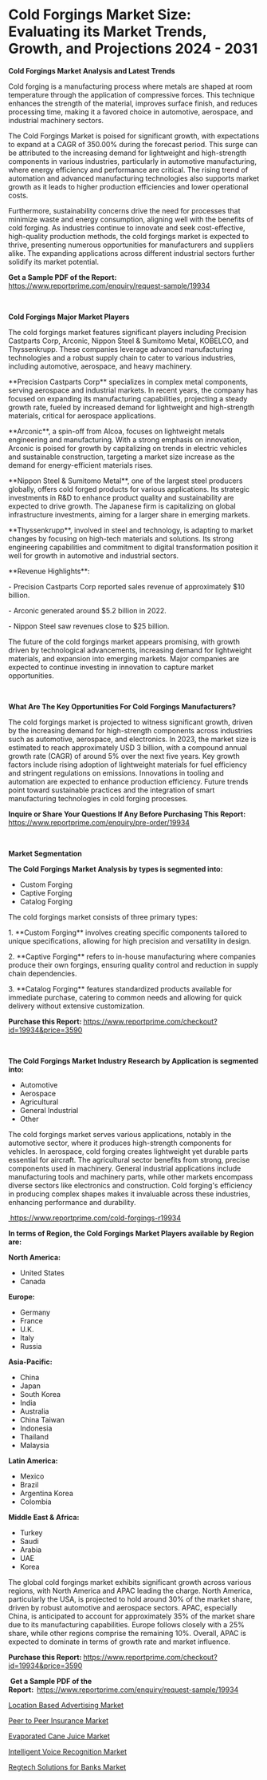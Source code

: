 <p><h1>Cold Forgings Market Size: Evaluating its Market Trends, Growth, and Projections 2024 - 2031</h1></p><p><strong>Cold Forgings Market Analysis and Latest Trends</strong></p>
<p><p>Cold forging is a manufacturing process where metals are shaped at room temperature through the application of compressive forces. This technique enhances the strength of the material, improves surface finish, and reduces processing time, making it a favored choice in automotive, aerospace, and industrial machinery sectors.</p><p>The Cold Forgings Market is poised for significant growth, with expectations to expand at a CAGR of 350.00% during the forecast period. This surge can be attributed to the increasing demand for lightweight and high-strength components in various industries, particularly in automotive manufacturing, where energy efficiency and performance are critical. The rising trend of automation and advanced manufacturing technologies also supports market growth as it leads to higher production efficiencies and lower operational costs.</p><p>Furthermore, sustainability concerns drive the need for processes that minimize waste and energy consumption, aligning well with the benefits of cold forging. As industries continue to innovate and seek cost-effective, high-quality production methods, the cold forgings market is expected to thrive, presenting numerous opportunities for manufacturers and suppliers alike. The expanding applications across different industrial sectors further solidify its market potential.</p></p>
<p><strong>Get a Sample PDF of the Report:&nbsp;</strong> <a href="https://www.reportprime.com/enquiry/request-sample/19934?utm_campaign=1119&utm_medium=2&utm_source=Github&utm_content=ia&utm_term=23112024&utm_id=cold-forgings">https://www.reportprime.com/enquiry/request-sample/19934</a></p>
<p>&nbsp;</p>
<p><strong>Cold Forgings Major Market Players</strong></p>
<p><p>The cold forgings market features significant players including Precision Castparts Corp, Arconic, Nippon Steel & Sumitomo Metal, KOBELCO, and Thyssenkrupp. These companies leverage advanced manufacturing technologies and a robust supply chain to cater to various industries, including automotive, aerospace, and heavy machinery.</p><p>**Precision Castparts Corp** specializes in complex metal components, serving aerospace and industrial markets. In recent years, the company has focused on expanding its manufacturing capabilities, projecting a steady growth rate, fueled by increased demand for lightweight and high-strength materials, critical for aerospace applications. </p><p>**Arconic**, a spin-off from Alcoa, focuses on lightweight metals engineering and manufacturing. With a strong emphasis on innovation, Arconic is poised for growth by capitalizing on trends in electric vehicles and sustainable construction, targeting a market size increase as the demand for energy-efficient materials rises.</p><p>**Nippon Steel & Sumitomo Metal**, one of the largest steel producers globally, offers cold forged products for various applications. Its strategic investments in R&D to enhance product quality and sustainability are expected to drive growth. The Japanese firm is capitalizing on global infrastructure investments, aiming for a larger share in emerging markets.</p><p>**Thyssenkrupp**, involved in steel and technology, is adapting to market changes by focusing on high-tech materials and solutions. Its strong engineering capabilities and commitment to digital transformation position it well for growth in automotive and industrial sectors.</p><p>**Revenue Highlights**: </p><p>- Precision Castparts Corp reported sales revenue of approximately $10 billion.</p><p>- Arconic generated around $5.2 billion in 2022.</p><p>- Nippon Steel saw revenues close to $25 billion.</p><p>The future of the cold forgings market appears promising, with growth driven by technological advancements, increasing demand for lightweight materials, and expansion into emerging markets. Major companies are expected to continue investing in innovation to capture market opportunities.</p></p>
<p>&nbsp;</p>
<p><strong>What Are The Key Opportunities For Cold Forgings Manufacturers?</strong></p>
<p><p>The cold forgings market is projected to witness significant growth, driven by the increasing demand for high-strength components across industries such as automotive, aerospace, and electronics. In 2023, the market size is estimated to reach approximately USD 3 billion, with a compound annual growth rate (CAGR) of around 5% over the next five years. Key growth factors include rising adoption of lightweight materials for fuel efficiency and stringent regulations on emissions. Innovations in tooling and automation are expected to enhance production efficiency. Future trends point toward sustainable practices and the integration of smart manufacturing technologies in cold forging processes.</p></p>
<p><strong>Inquire or Share Your Questions If Any Before Purchasing This Report:</strong> <a href="https://www.reportprime.com/enquiry/pre-order/19934?utm_campaign=1119&utm_medium=2&utm_source=Github&utm_content=ia&utm_term=23112024&utm_id=cold-forgings">https://www.reportprime.com/enquiry/pre-order/19934</a></p>
<p>&nbsp;</p>
<p><strong>Market Segmentation</strong></p>
<p><strong>The Cold Forgings Market Analysis by types is segmented into:</strong></p>
<p><ul><li>Custom Forging</li><li>Captive Forging</li><li>Catalog Forging</li></ul></p>
<p><p>The cold forgings market consists of three primary types: </p><p>1. **Custom Forging** involves creating specific components tailored to unique specifications, allowing for high precision and versatility in design.</p><p>2. **Captive Forging** refers to in-house manufacturing where companies produce their own forgings, ensuring quality control and reduction in supply chain dependencies.</p><p>3. **Catalog Forging** features standardized products available for immediate purchase, catering to common needs and allowing for quick delivery without extensive customization.</p></p>
<p><strong>Purchase this Report:&nbsp;</strong><a href="https://www.reportprime.com/checkout?id=19934&price=3590&utm_campaign=1119&utm_medium=2&utm_source=Github&utm_content=ia&utm_term=23112024&utm_id=cold-forgings">https://www.reportprime.com/checkout?id=19934&price=3590</a></p>
<p>&nbsp;</p>
<p><strong>The Cold Forgings Market Industry Research by Application is segmented into:</strong></p>
<p><ul><li>Automotive</li><li>Aerospace</li><li>Agricultural</li><li>General Industrial</li><li>Other</li></ul></p>
<p><p>The cold forgings market serves various applications, notably in the automotive sector, where it produces high-strength components for vehicles. In aerospace, cold forging creates lightweight yet durable parts essential for aircraft. The agricultural sector benefits from strong, precise components used in machinery. General industrial applications include manufacturing tools and machinery parts, while other markets encompass diverse sectors like electronics and construction. Cold forging's efficiency in producing complex shapes makes it invaluable across these industries, enhancing performance and durability.</p></p>
<p><a href="https://www.reportprime.com/cold-forgings-r19934?utm_campaign=1119&utm_medium=2&utm_source=Github&utm_content=ia&utm_term=23112024&utm_id=cold-forgings">&nbsp;https://www.reportprime.com/cold-forgings-r19934</a></p>
<p><strong>In terms of Region, the Cold Forgings Market Players available by Region are:</strong></p>
<p>
    <p> <strong> North America: </strong>
        <ul>
            <li>United States</li>
            <li>Canada</li>
        </ul>
        </p> 
    <p> <strong> Europe: </strong>
        <ul>
            <li>Germany</li>
            <li>France</li>
            <li>U.K.</li>
            <li>Italy</li>
            <li>Russia</li>
        </ul>
        </p> 
    <p> <strong> Asia-Pacific: </strong>
        <ul>
            <li>China</li>
            <li>Japan</li>
            <li>South Korea</li>
            <li>India</li>
            <li>Australia</li>
            <li>China Taiwan</li>
            <li>Indonesia</li>
            <li>Thailand</li>
            <li>Malaysia</li>
        </ul>
        </p> 
    <p> <strong> Latin America: </strong>
        <ul>
            <li>Mexico</li>
            <li>Brazil</li>
            <li>Argentina Korea</li>
            <li>Colombia</li>
        </ul>
        </p> 
    <p> <strong> Middle East & Africa: </strong>
        <ul>
            <li>Turkey</li>
            <li>Saudi</li>
            <li>Arabia</li>
            <li>UAE</li>
            <li>Korea</li>
        </ul>
    </p>
    </p>
<p><p>The global cold forgings market exhibits significant growth across various regions, with North America and APAC leading the charge. North America, particularly the USA, is projected to hold around 30% of the market share, driven by robust automotive and aerospace sectors. APAC, especially China, is anticipated to account for approximately 35% of the market share due to its manufacturing capabilities. Europe follows closely with a 25% share, while other regions comprise the remaining 10%. Overall, APAC is expected to dominate in terms of growth rate and market influence.</p></p>
<p><strong>Purchase this Report: </strong><a href="https://www.reportprime.com/checkout?id=19934&price=3590&utm_campaign=1119&utm_medium=2&utm_source=Github&utm_content=ia&utm_term=23112024&utm_id=cold-forgings">https://www.reportprime.com/checkout?id=19934&price=3590</a></p>
<p>&nbsp;<strong>Get a Sample PDF of the Report:&nbsp;&nbsp;</strong><a href="https://www.reportprime.com/enquiry/request-sample/19934?utm_campaign=1119&utm_medium=2&utm_source=Github&utm_content=ia&utm_term=23112024&utm_id=cold-forgings">https://www.reportprime.com/enquiry/request-sample/19934</a></p>
<p><strong></strong></p>
<p><p><a href="https://www.linkedin.com/pulse/location-based-advertising-market-trends-historical-forecast-bcxpe?utm_campaign=1119&utm_medium=2&utm_source=Github&utm_content=ia&utm_term=23112024&utm_id=cold-forgings">Location Based Advertising Market</a></p><p><a href="https://www.linkedin.com/pulse/projected-revenue-market-growth-peer-insurance-industry-61-cagr-eetve?utm_campaign=1119&utm_medium=2&utm_source=Github&utm_content=ia&utm_term=23112024&utm_id=cold-forgings">Peer to Peer Insurance Market</a></p><p><a href="https://www.linkedin.com/pulse/global-evaporated-cane-juice-market-analysis-from-2024-2031-nebue?utm_campaign=1119&utm_medium=2&utm_source=Github&utm_content=ia&utm_term=23112024&utm_id=cold-forgings">Evaporated Cane Juice Market</a></p><p><a href="https://issuu.com/reportprime-2/docs/intelligent-voice-recognition-marke_c5d6578b8c24ec?utm_campaign=1119&utm_medium=2&utm_source=Github&utm_content=ia&utm_term=23112024&utm_id=cold-forgings">Intelligent Voice Recognition Market</a></p><p><a href="https://issuu.com/reportprime-2/docs/regtech-solutions-for-banks-market-_714a2422d7a692?utm_campaign=1119&utm_medium=2&utm_source=Github&utm_content=ia&utm_term=23112024&utm_id=cold-forgings">Regtech Solutions for Banks Market</a></p></p>